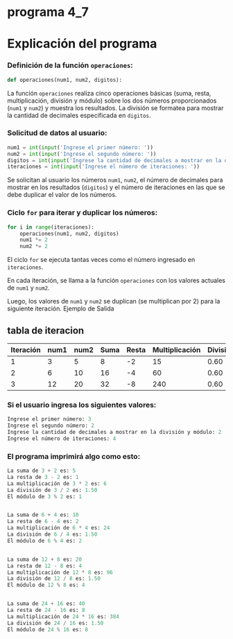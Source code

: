 # programa 4_7

# Explicación del programa

### Definición de la función ``operaciones``:
```python
def operaciones(num1, num2, digitos):
```
La función ``operaciones`` realiza cinco operaciones básicas (suma, resta, multiplicación, división y módulo) sobre los dos números proporcionados (``num1`` y ``num2``) y muestra los resultados. La división se formatea para mostrar la cantidad de decimales especificada en ``digitos``.

### Solicitud de datos al usuario:
```python
num1 = int(input('Ingrese el primer número: '))
num2 = int(input('Ingrese el segundo número: '))
digitos = int(input('Ingrese la cantidad de decimales a mostrar en la división y módulo: '))
iteraciones = int(input('Ingrese el número de iteraciones: '))
```
Se solicitan al usuario los números ``num1``, ``num2``, el número de decimales para mostrar en los resultados (``digitos``) y el número de iteraciones en las que se debe duplicar el valor de los números.

### Ciclo ``for`` para iterar y duplicar los números:

```python
for i in range(iteraciones):
    operaciones(num1, num2, digitos)
    num1 *= 2
    num2 *= 2
```
El ciclo ``for`` se ejecuta tantas veces como el número ingresado en ``iteraciones``.


En cada iteración, se llama a la función ``operaciones`` con los valores actuales de ``num1`` y ``num2``.

Luego, los valores de ``num1`` y ``num2`` se duplican (se multiplican por 2) para la siguiente iteración.
Ejemplo de Salida
## tabla de iteracion 

| Iteración | num1 | num2 | Suma  | Resta | Multiplicación | División | Módulo |
|-----------|------|------|-------|-------|-----------------|----------|--------|
|     1     |   3  |   5  |   8   |  -2   |       15        |   0.60   |    3   |
|     2     |   6  |  10  |  16   |  -4   |       60        |   0.60   |    6   |
|     3     |  12  |  20  |  32   |  -8   |      240        |   0.60   |   12   |


### Si el usuario ingresa los siguientes valores:
```python
Ingrese el primer número: 3
Ingrese el segundo número: 2
Ingrese la cantidad de decimales a mostrar en la división y módulo: 2
Ingrese el número de iteraciones: 4
```
### El programa imprimirá algo como esto:
```python
La suma de 3 + 2 es: 5
La resta de 3 - 2 es: 1
La multiplicación de 3 * 2 es: 6
La división de 3 / 2 es: 1.50
El módulo de 3 % 2 es: 1


La suma de 6 + 4 es: 10
La resta de 6 - 4 es: 2
La multiplicación de 6 * 4 es: 24
La división de 6 / 4 es: 1.50
El módulo de 6 % 4 es: 2


La suma de 12 + 8 es: 20
La resta de 12 - 8 es: 4
La multiplicación de 12 * 8 es: 96
La división de 12 / 8 es: 1.50
El módulo de 12 % 8 es: 4


La suma de 24 + 16 es: 40
La resta de 24 - 16 es: 8
La multiplicación de 24 * 16 es: 384
La división de 24 / 16 es: 1.50
El módulo de 24 % 16 es: 8
```
